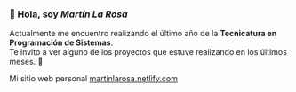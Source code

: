 ### 👋 Hola, soy *Martín La Rosa*
Actualmente me encuentro realizando el último año de la **Tecnicatura en Programación de Sistemas**.  
Te invito a ver alguno de los proyectos que estuve realizando en los últimos meses. 🤙

Mi sitio web personal [martinlarosa.netlify.com](https://https://martinlarosa.netlify.app/)

<!--
**MartinLaRosa27/MartinLaRosa27** is a ✨ _special_ ✨ repository because its `README.md` (this file) appears on your GitHub profile.

Here are some ideas to get you started:

- 🔭 I’m currently working on ...
- 🌱 I’m currently learning ...
- 👯 I’m looking to collaborate on ...
- 🤔 I’m looking for help with ...
- 💬 Ask me about ...
- 📫 How to reach me: ...
- 😄 Pronouns: ...
- ⚡ Fun fact: ...
-->
